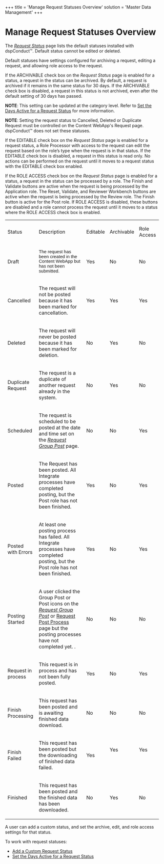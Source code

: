 +++
title = 'Manage Request Statuses Overview'
solution = 'Master Data Management'
+++

# Manage Request Statuses Overview

The <span style="font-style: italic;">[Request
Status](../Page_Desc/Request_Status.htm)</span> page lists the default
statuses installed with dspConduct™. Default status cannot be edited or
deleted.

Default statuses have settings configured for archiving a request,
editing a request, and allowing role access to the request.

If the ARCHIVABLE check box on the
<span style="font-style: italic;">Request Status</span> page is enabled
for a status, a request in the status can be archived. By default, a
request is archived if it remains in the same status for 30 days. If the
ARCHIVABLE check box is disabled, a request in this status is not
archived, even after the default setting of 30 days has passed.

<span style="font-weight: bold;">NOTE</span>: This setting can be
updated at the category level. Refer to [Set the Days Active for a
Request Status](Set_the_Days_Active_for_a_Request_Status.htm) for more
information.

<span style="font-weight: bold;">NOTE</span>: Setting the request status
to Cancelled, Deleted or Duplicate Request must be controlled on the
Content WebApp's Request page. dspConduct™ does not set these statuses.

If the EDITABLE check box on the
<span style="font-style: italic;">Request Status</span> page is enabled
for a request status, a Role Processor with access to the request can
edit the request based on the role’s type when the request is in that
status. If the EDITABLE check box is disabled, a request in this status
is read only. No actions can be performed on the request until it moves
to a request status with the EDITABLE check box enabled.

If the ROLE ACCESS check box on the
<span style="font-style: italic;">Request Status</span> page is enabled
for a status, a request in the status can be processed by a role. The
Finish and Validate buttons are active when the request is being
processed by the Application role. The Reset, Validate, and Reviewer
Workbench buttons are active when the request is being processed by the
Review role. The Finish button is active for the Post role. If ROLE
ACCESS is disabled, these buttons are disabled and a role cannot process
the request until it moves to a status where the ROLE ACCESS check box
is enabled.

<table>
<tbody>
<tr class="odd">
<td><p>Status</p></td>
<td><p>Description</p></td>
<td><p>Editable</p></td>
<td><p>Archivable</p></td>
<td><p>Role Access</p></td>
</tr>
<tr class="even">
<td><p>Draft</p></td>
<td><p><span style="font-size: 11.0pt;line-height: 107%;font-family: Arial, sans-serif;">The request has been created in the Content WebApp but has not been submitted.</span></p></td>
<td><p>Yes</p></td>
<td><p>No</p></td>
<td><p>No</p></td>
</tr>
<tr class="odd">
<td><p>Cancelled</p></td>
<td><p>The request will not be posted because it has been marked for cancellation.</p></td>
<td><p>Yes</p></td>
<td><p>Yes</p></td>
<td><p>Yes</p></td>
</tr>
<tr class="even">
<td><p>Deleted</p></td>
<td><p>The request will never be posted because it has been marked for deletion.</p></td>
<td><p>No</p></td>
<td><p>Yes</p></td>
<td><p>No</p></td>
</tr>
<tr class="odd">
<td><p>Duplicate Request</p></td>
<td><p>The request is a duplicate of another request already in the system.</p></td>
<td><p>No</p></td>
<td><p>Yes</p></td>
<td><p>No</p></td>
</tr>
<tr class="even">
<td><p>Scheduled</p></td>
<td><p>The request is scheduled to be posted at the date and time set on the <span style="font-style: italic;"><a href="../Page_Desc/Request_Group_Post.htm">Request Group Post</a></span> page.</p></td>
<td><p>No</p></td>
<td><p>No</p></td>
<td><p>Yes</p></td>
</tr>
<tr class="odd">
<td><p>Posted</p></td>
<td><p>The Request has been posted. All Integrate processes have completed posting, but the Post role has not been finished.</p></td>
<td><p>Yes</p></td>
<td><p>No</p></td>
<td><p>Yes</p></td>
</tr>
<tr class="even">
<td><p>Posted with Errors</p></td>
<td><p>At least one posting process has failed. All Integrate processes have completed posting, but the Post role has not been finished.</p></td>
<td><p>Yes</p></td>
<td><p>No</p></td>
<td><p>Yes</p></td>
</tr>
<tr class="odd">
<td><p>Posting Started</p></td>
<td><p>A user clicked the Group Post or Post icons on the <span style="font-style: italic;"><a href="../Page_Desc/Request_Group_Post.htm">Request Group Post</a></span> or <a href="../Page_Desc/Request_Post_Process.htm">Request Post Process</a> page but the posting processes have not completed yet. .</p></td>
<td><p>No</p></td>
<td><p>No</p></td>
<td><p>No</p></td>
</tr>
<tr class="even">
<td><p>Request in process</p></td>
<td><p>This request is in process and has not been fully posted.</p></td>
<td><p>Yes</p></td>
<td><p>No</p></td>
<td><p>Yes</p></td>
</tr>
<tr class="odd">
<td><p>Finish Processing</p></td>
<td><p>This request has been posted and is awaiting finished data download.</p></td>
<td><p>No</p></td>
<td><p>No</p></td>
<td><p>No</p></td>
</tr>
<tr class="even">
<td><p>Finish Failed</p></td>
<td><p>This request has been posted but the downloading of finished data failed.</p></td>
<td><p>Yes</p></td>
<td><p>Yes</p>
<p> </p></td>
<td><p>Yes</p>
<p> </p></td>
</tr>
<tr class="odd">
<td><p>Finished</p></td>
<td><p>This request has been posted and the finished data has been downloaded.</p></td>
<td><p>No</p></td>
<td><p>Yes</p></td>
<td><p>No</p></td>
</tr>
</tbody>
</table>

A user can add a custom status, and set the archive, edit, and role
access settings for that status.

To work with request statuses:

  - [Add a Custom Request
    Status](../Use_Cases/Add_a_Custom_Request_Status.htm)
  - [Set the Days Active for a Request
    Status](Set_the_Days_Active_for_a_Request_Status.htm)
